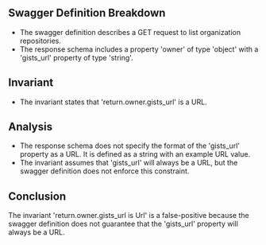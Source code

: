 ## Swagger Definition Breakdown
- The swagger definition describes a GET request to list organization repositories.
- The response schema includes a property 'owner' of type 'object' with a 'gists_url' property of type 'string'.

## Invariant
- The invariant states that 'return.owner.gists_url' is a URL.

## Analysis
- The response schema does not specify the format of the 'gists_url' property as a URL. It is defined as a string with an example URL value.
- The invariant assumes that 'gists_url' will always be a URL, but the swagger definition does not enforce this constraint.

## Conclusion
The invariant 'return.owner.gists_url is Url' is a false-positive because the swagger definition does not guarantee that the 'gists_url' property will always be a URL.
